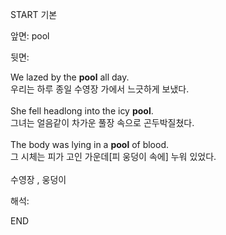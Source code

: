 START
기본

앞면:
pool


뒷면:
<div>We lazed by the <strong>pool</strong> all day. </div><div><div>우리는 하루 종일 수영장 가에서 느긋하게 보냈다.</div></div><br><div>She fell headlong into the icy <strong>pool</strong>. </div><div><div>그녀는 얼음같이 차가운 풀장 속으로 곤두박질쳤다.</div></div><br><div>The body was lying in a <b>pool</b> of blood. </div><div>그 시체는 피가 고인 가운데[피 웅덩이 속에] 누워 있었다.</div><br>수영장 , 웅덩이


해석:
<!--ID: 1746614454459-->
END